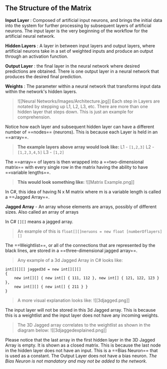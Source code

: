 ## **The Structure of the Matrix**

**Input Layer**
: Composed of artificial input neurons, and brings the initial data into the system for further processing by subsequent layers of artificial neurons. The input layer is the very beginning of the workflow for the artificial neural network.

**Hidden Layers**
: A layer in between input layers and output layers, where artificial neurons take in a set of weighted inputs and produce an output through an activation function.

**Output Layer**
: the final layer in the neural network where desired predictions are obtained. There is one output layer in a neural network that produces the desired final prediction.

**Weights**
: The parameter within a neural network that transforms input data within the network's hidden layers.

>![[Neural Networks/Images/Architecture.jpg]]
>Each step in Layers are notated by stepping up L1, L2, L3, etc. There are more than one hidden layer that steps down. This is just an example for comprehension. 

Notice how each layer and subsequent hidden layer can have a different number of ==nodes== (neurons). This is because each Layer is held in an ==array==.

>**The example layers above array would look like:**
L1 - `[1,2,3]`
L2 - `[1,2,3,4,5]`
L3 - `[1,2]`

The ==array== of layers is then wrapped into a ==two-dimensional matrix== with every single row in the matrix having the ability to have ==variable lengths==.
>**This would look something like:**
![[Matrix Example.png]]

In C#, this idea of having N x M matrix where m is a variable length is called a ==Jagged Array==. 

**Jagged Array** - An array whose elements are arrays, possibly of different sizes. Also called an array of arrays

In C# `[][]` means a jagged array. 
>An example of this is `float[][]neruons = new float [numberOflayers][]`

The ==Weightlist==, or all of the connections that are represented by the black lines, are stored in a ==three-dimensional jagged array==. 

>Any example of a 3d Jagged Array in C# looks like:
```
int[][][] jagged3d = new int[][][]
{
    new int[][] { new int[] { 111, 112 }, new int[] { 121, 122, 123 } },
    new int[][] { new int[] { 211 } }
}
```
>A more visual explanation looks like:
![[3djagged.png]]

The input layer will not be stored in this 3d Jagged array. This is because this is a weightlist and the input layer does not have any incoming weights. 

>The 3D Jagged array correlates to the weightlist as shown in the diagram below:
![[3djaggedexplained.png]]

Please notice that the last array in the first hidden layer in the 3D Jagged Array is empty. It is shown as a closed matrix. This is because the last node in the hidden layer does not have an input. This is a ==Bias Neuron== that is used as a constant. The Output Layer does not have a bias neuron.
*The Bias Neuron is not mandatory and may not be added to the network.*

